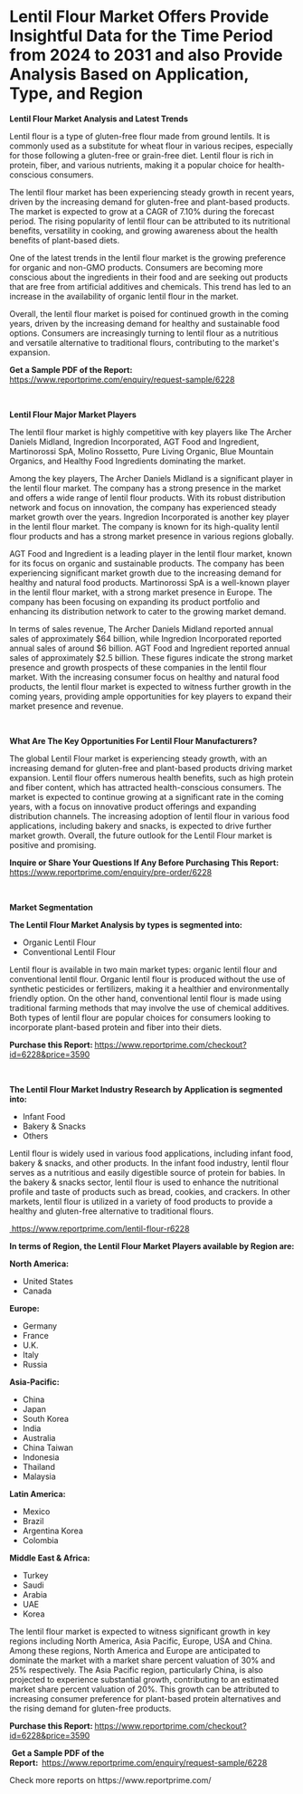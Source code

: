 <p><h1>Lentil Flour Market Offers Provide Insightful Data for the Time Period from 2024 to 2031 and also Provide Analysis Based on Application, Type, and Region</h1></p><p><strong>Lentil Flour Market Analysis and Latest Trends</strong></p>
<p><p>Lentil flour is a type of gluten-free flour made from ground lentils. It is commonly used as a substitute for wheat flour in various recipes, especially for those following a gluten-free or grain-free diet. Lentil flour is rich in protein, fiber, and various nutrients, making it a popular choice for health-conscious consumers.</p><p>The lentil flour market has been experiencing steady growth in recent years, driven by the increasing demand for gluten-free and plant-based products. The market is expected to grow at a CAGR of 7.10% during the forecast period. The rising popularity of lentil flour can be attributed to its nutritional benefits, versatility in cooking, and growing awareness about the health benefits of plant-based diets.</p><p>One of the latest trends in the lentil flour market is the growing preference for organic and non-GMO products. Consumers are becoming more conscious about the ingredients in their food and are seeking out products that are free from artificial additives and chemicals. This trend has led to an increase in the availability of organic lentil flour in the market.</p><p>Overall, the lentil flour market is poised for continued growth in the coming years, driven by the increasing demand for healthy and sustainable food options. Consumers are increasingly turning to lentil flour as a nutritious and versatile alternative to traditional flours, contributing to the market's expansion.</p></p>
<p><strong>Get a Sample PDF of the Report:&nbsp;</strong> <a href="https://www.reportprime.com/enquiry/request-sample/6228">https://www.reportprime.com/enquiry/request-sample/6228</a></p>
<p>&nbsp;</p>
<p><strong>Lentil Flour Major Market Players</strong></p>
<p><p>The lentil flour market is highly competitive with key players like The Archer Daniels Midland, Ingredion Incorporated, AGT Food and Ingredient, Martinorossi SpA, Molino Rossetto, Pure Living Organic, Blue Mountain Organics, and Healthy Food Ingredients dominating the market.</p><p>Among the key players, The Archer Daniels Midland is a significant player in the lentil flour market. The company has a strong presence in the market and offers a wide range of lentil flour products. With its robust distribution network and focus on innovation, the company has experienced steady market growth over the years. Ingredion Incorporated is another key player in the lentil flour market. The company is known for its high-quality lentil flour products and has a strong market presence in various regions globally.</p><p>AGT Food and Ingredient is a leading player in the lentil flour market, known for its focus on organic and sustainable products. The company has been experiencing significant market growth due to the increasing demand for healthy and natural food products. Martinorossi SpA is a well-known player in the lentil flour market, with a strong market presence in Europe. The company has been focusing on expanding its product portfolio and enhancing its distribution network to cater to the growing market demand.</p><p>In terms of sales revenue, The Archer Daniels Midland reported annual sales of approximately $64 billion, while Ingredion Incorporated reported annual sales of around $6 billion. AGT Food and Ingredient reported annual sales of approximately $2.5 billion. These figures indicate the strong market presence and growth prospects of these companies in the lentil flour market. With the increasing consumer focus on healthy and natural food products, the lentil flour market is expected to witness further growth in the coming years, providing ample opportunities for key players to expand their market presence and revenue.</p></p>
<p>&nbsp;</p>
<p><strong>What Are The Key Opportunities For Lentil Flour Manufacturers?</strong></p>
<p><p>The global Lentil Flour market is experiencing steady growth, with an increasing demand for gluten-free and plant-based products driving market expansion. Lentil flour offers numerous health benefits, such as high protein and fiber content, which has attracted health-conscious consumers. The market is expected to continue growing at a significant rate in the coming years, with a focus on innovative product offerings and expanding distribution channels. The increasing adoption of lentil flour in various food applications, including bakery and snacks, is expected to drive further market growth. Overall, the future outlook for the Lentil Flour market is positive and promising.</p></p>
<p><strong>Inquire or Share Your Questions If Any Before Purchasing This Report:</strong> <a href="https://www.reportprime.com/enquiry/pre-order/6228">https://www.reportprime.com/enquiry/pre-order/6228</a></p>
<p>&nbsp;</p>
<p><strong>Market Segmentation</strong></p>
<p><strong>The Lentil Flour Market Analysis by types is segmented into:</strong></p>
<p><ul><li>Organic Lentil Flour</li><li>Conventional Lentil Flour</li></ul></p>
<p><p>Lentil flour is available in two main market types: organic lentil flour and conventional lentil flour. Organic lentil flour is produced without the use of synthetic pesticides or fertilizers, making it a healthier and environmentally friendly option. On the other hand, conventional lentil flour is made using traditional farming methods that may involve the use of chemical additives. Both types of lentil flour are popular choices for consumers looking to incorporate plant-based protein and fiber into their diets.</p></p>
<p><strong>Purchase this Report:&nbsp;</strong><a href="https://www.reportprime.com/checkout?id=6228&price=3590">https://www.reportprime.com/checkout?id=6228&price=3590</a></p>
<p>&nbsp;</p>
<p><strong>The Lentil Flour Market Industry Research by Application is segmented into:</strong></p>
<p><ul><li>Infant Food</li><li>Bakery & Snacks</li><li>Others</li></ul></p>
<p><p>Lentil flour is widely used in various food applications, including infant food, bakery & snacks, and other products. In the infant food industry, lentil flour serves as a nutritious and easily digestible source of protein for babies. In the bakery & snacks sector, lentil flour is used to enhance the nutritional profile and taste of products such as bread, cookies, and crackers. In other markets, lentil flour is utilized in a variety of food products to provide a healthy and gluten-free alternative to traditional flours.</p></p>
<p><a href="https://www.reportprime.com/lentil-flour-r6228">&nbsp;https://www.reportprime.com/lentil-flour-r6228</a></p>
<p><strong>In terms of Region, the Lentil Flour Market Players available by Region are:</strong></p>
<p>
    <p> <strong> North America: </strong>
        <ul>
            <li>United States</li>
            <li>Canada</li>
        </ul>
        </p> 
    <p> <strong> Europe: </strong>
        <ul>
            <li>Germany</li>
            <li>France</li>
            <li>U.K.</li>
            <li>Italy</li>
            <li>Russia</li>
        </ul>
        </p> 
    <p> <strong> Asia-Pacific: </strong>
        <ul>
            <li>China</li>
            <li>Japan</li>
            <li>South Korea</li>
            <li>India</li>
            <li>Australia</li>
            <li>China Taiwan</li>
            <li>Indonesia</li>
            <li>Thailand</li>
            <li>Malaysia</li>
        </ul>
        </p> 
    <p> <strong> Latin America: </strong>
        <ul>
            <li>Mexico</li>
            <li>Brazil</li>
            <li>Argentina Korea</li>
            <li>Colombia</li>
        </ul>
        </p> 
    <p> <strong> Middle East & Africa: </strong>
        <ul>
            <li>Turkey</li>
            <li>Saudi</li>
            <li>Arabia</li>
            <li>UAE</li>
            <li>Korea</li>
        </ul>
    </p>
    </p>
<p><p>The lentil flour market is expected to witness significant growth in key regions including North America, Asia Pacific, Europe, USA and China. Among these regions, North America and Europe are anticipated to dominate the market with a market share percent valuation of 30% and 25% respectively. The Asia Pacific region, particularly China, is also projected to experience substantial growth, contributing to an estimated market share percent valuation of 20%. This growth can be attributed to increasing consumer preference for plant-based protein alternatives and the rising demand for gluten-free products.</p></p>
<p><strong>Purchase this Report: </strong><a href="https://www.reportprime.com/checkout?id=6228&price=3590">https://www.reportprime.com/checkout?id=6228&price=3590</a></p>
<p>&nbsp;<strong>Get a Sample PDF of the Report:&nbsp;&nbsp;</strong><a href="https://www.reportprime.com/enquiry/request-sample/6228">https://www.reportprime.com/enquiry/request-sample/6228</a></p>
<p><strong></strong></p>
<p>Check more reports on https://www.reportprime.com/</p>